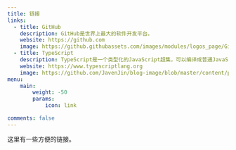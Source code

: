 ```yaml
---
title: 链接
links:
  - title: GitHub
    description: GitHub是世界上最大的软件开发平台。
    website: https://github.com
    image: https://github.githubassets.com/images/modules/logos_page/GitHub-Mark.png
  - title: TypeScript
    description: TypeScript是一个类型化的JavaScript超集，可以编译成普通JavaScript。
    website: https://www.typescriptlang.org
    image: https://github.com/JavenJin/blog-image/blob/master/content/page/links/ts-logo-128.jpg
menu:
    main: 
        weight: -50
        params:
            icon: link

comments: false
---
```


这里有一些方便的链接。